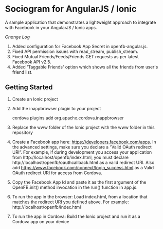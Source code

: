# Sociogram for AngularJS / Ionic #

A sample application that demonstrates a lightweight approach to integrate with Facebook in your AngularJS / Ionic apps.

*Change Log*
1. Added configuration for Facebook App Secret in openfb-angular.js.
2. Fixed API permission issues with read_stream, publish_stream.
3. Fixed Mutual Friends/Feeds/Friends GET requests as per latest Facebook API v2.5.
4. Added 'Taggable Friends' option which shows all the friends from user's friend list.

## Getting Started ##

1. Create an Ionic project

2. Add the inappbrowser plugin to your project

   cordova plugins add org.apache.cordova.inappbrowser

3. Replace the www folder of the Ionic project with the www folder in this repository

4. Create a Facebook app here: https://developers.facebook.com/apps. In the advanced settings, make sure you declare a “Valid OAuth redirect URI”. For example, if during development you access your application from http://localhost/openfb/index.html, you must declare http://localhost/openfb/oauthcallback.html as a valid redirect URI. Also add https://www.facebook.com/connect/login_success.html as a Valid OAuth redirect URI for access from Cordova.

5. Copy the Facebook App Id and paste it as the first argument of the OpenFB.init() method invocation in the run() function in app.js.

6. To run the app in the browser: Load index.html, from a location that matches the redirect URI you defined above. For example: http://localhost/openfb/index.html

7. To run the app in Cordova: Build the Ionic project and run it as a Cordova app on your device

